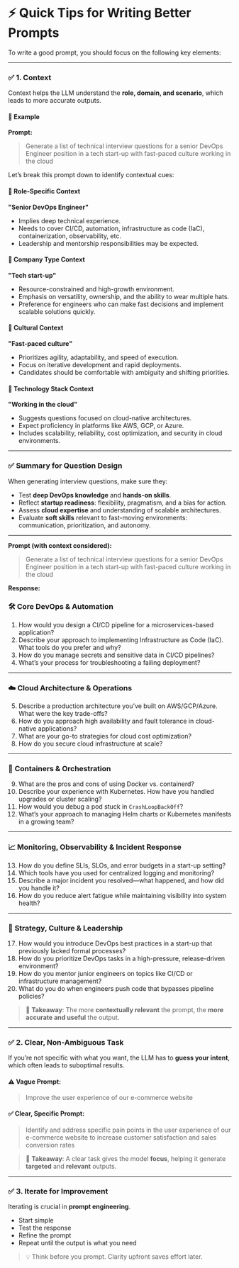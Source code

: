 # ⚡ Quick Tips for Writing Better Prompts

To write a good prompt, you should focus on the following key elements:

---

### ✅ 1. **Context**
Context helps the LLM understand the **role, domain, and scenario**, which leads to more accurate outputs.

#### 📌 Example

**Prompt:**
> Generate a list of technical interview questions for a senior DevOps Engineer position in a tech start-up with fast-paced culture working in the cloud

Let’s break this prompt down to identify contextual cues:

#### 🔹 **Role-Specific Context**
**"Senior DevOps Engineer"**
- Implies deep technical experience.
- Needs to cover CI/CD, automation, infrastructure as code (IaC), containerization, observability, etc.
- Leadership and mentorship responsibilities may be expected.

#### 🔹 **Company Type Context**
**"Tech start-up"**
- Resource-constrained and high-growth environment.
- Emphasis on versatility, ownership, and the ability to wear multiple hats.
- Preference for engineers who can make fast decisions and implement scalable solutions quickly.

#### 🔹 **Cultural Context**
**"Fast-paced culture"**
- Prioritizes agility, adaptability, and speed of execution.
- Focus on iterative development and rapid deployments.
- Candidates should be comfortable with ambiguity and shifting priorities.

#### 🔹 **Technology Stack Context**
**"Working in the cloud"**
- Suggests questions focused on cloud-native architectures.
- Expect proficiency in platforms like AWS, GCP, or Azure.
- Includes scalability, reliability, cost optimization, and security in cloud environments.

---

### ✅ **Summary for Question Design**
When generating interview questions, make sure they:
- Test **deep DevOps knowledge** and **hands-on skills**.
- Reflect **startup readiness**: flexibility, pragmatism, and a bias for action.
- Assess **cloud expertise** and understanding of scalable architectures.
- Evaluate **soft skills** relevant to fast-moving environments: communication, prioritization, and autonomy.

---

**Prompt (with context considered):**  
> Generate a list of technical interview questions for a senior DevOps Engineer position in a tech start-up with fast-paced culture working in the cloud

**Response:**

### 🛠️ **Core DevOps & Automation**
1. How would you design a CI/CD pipeline for a microservices-based application?  
2. Describe your approach to implementing Infrastructure as Code (IaC). What tools do you prefer and why?  
3. How do you manage secrets and sensitive data in CI/CD pipelines?  
4. What’s your process for troubleshooting a failing deployment?  

---

### ☁️ **Cloud Architecture & Operations**
5. Describe a production architecture you’ve built on AWS/GCP/Azure. What were the key trade-offs?  
6. How do you approach high availability and fault tolerance in cloud-native applications?  
7. What are your go-to strategies for cloud cost optimization?  
8. How do you secure cloud infrastructure at scale?  

---

### 🐳 **Containers & Orchestration**
9. What are the pros and cons of using Docker vs. containerd?  
10. Describe your experience with Kubernetes. How have you handled upgrades or cluster scaling?  
11. How would you debug a pod stuck in `CrashLoopBackOff`?  
12. What’s your approach to managing Helm charts or Kubernetes manifests in a growing team?  

---

### 📈 **Monitoring, Observability & Incident Response**
13. How do you define SLIs, SLOs, and error budgets in a start-up setting?  
14. Which tools have you used for centralized logging and monitoring?  
15. Describe a major incident you resolved—what happened, and how did you handle it?  
16. How do you reduce alert fatigue while maintaining visibility into system health?  

---

### 🧠 **Strategy, Culture & Leadership**
17. How would you introduce DevOps best practices in a start-up that previously lacked formal processes?  
18. How do you prioritize DevOps tasks in a high-pressure, release-driven environment?  
19. How do you mentor junior engineers on topics like CI/CD or infrastructure management?  
20. What do you do when engineers push code that bypasses pipeline policies?  

> 📝 **Takeaway**: The more **contextually relevant** the prompt, the **more accurate and useful** the output.

---

### ✅ 2. **Clear, Non-Ambiguous Task**

If you’re not specific with what you want, the LLM has to **guess your intent**, which often leads to suboptimal results.

#### ⚠️ Vague Prompt:
> Improve the user experience of our e-commerce website

#### ✅ Clear, Specific Prompt:
> Identify and address specific pain points in the user experience of our e-commerce website to increase customer satisfaction and sales conversion rates

> 📝 **Takeaway**: A clear task gives the model **focus**, helping it generate **targeted** and **relevant** outputs.

---

### ✅ 3. **Iterate for Improvement**

Iterating is crucial in **prompt engineering**.

- Start simple  
- Test the response  
- Refine the prompt  
- Repeat until the output is what you need  

> 💡 Think before you prompt. Clarity upfront saves effort later.